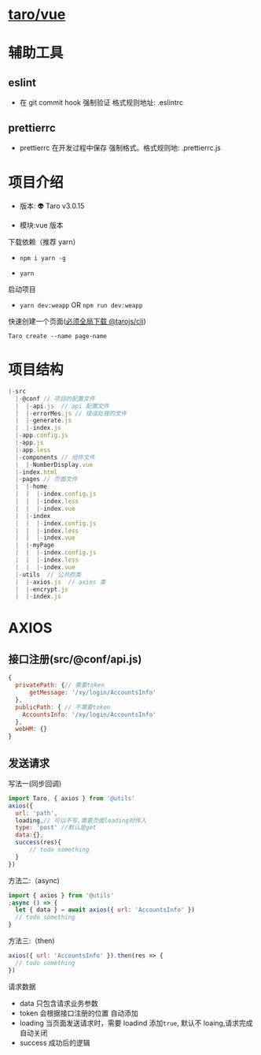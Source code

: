 # [taro/vue](https://nervjs.github.io/taro/docs/README)

# 辅助工具

## eslint

- 在 git commit hook 强制验证 格式规则地址: .eslintrc

## prettierrc

- prettierrc 在开发过程中保存 强制格式。格式规则地: .prettierrc.js

# 项目介绍

- 版本: 👽 Taro v3.0.15

- 模块:vue 版本

下载依赖（推荐 yarn）

- `npm i yarn -g`

- `yarn`

启动项目

- `yarn dev:weapp` OR `npm run dev:weapp`

快速创建一个页面([必须全局下载 @tarojs/cli](https://nervjs.github.io/taro/docs/GETTING-STARTED))

`Taro create --name page-name`

# 项目结构

```js
|-src
  |-@conf // 项目的配置文件
  |  |-api.js  // api 配置文件
  |  |-errorMes.js // 错误处理的文件
  |  |-generate.js
  |  |-index.js
  |-app.config.js
  |-app.js
  |-app.less
  |-components // 组件文件
  |  |-NumberDisplay.vue
  |-index.html
  |-pages // 页面文件
  |  |-home
  |  |  |-index.config.js
  |  |  |-index.less
  |  |  |-index.vue
  |  |-index
  |  |  |-index.config.js
  |  |  |-index.less
  |  |  |-index.vue
  |  |-myPage
  |  |  |-index.config.js
  |  |  |-index.less
  |  |  |-index.vue
  |-utils  // 公共的类
  |  |-axios.js  // axios 类
  |  |-encrypt.js
  |  |-index.js
```

# AXIOS

## 接口注册(src/@conf/api.js)

```js
{
  privatePath: {// 需要token
      getMessage: '/xy/login/AccountsInfo'
  },
  publicPath: { // 不需要token
    AccountsInfo: '/xy/login/AccountsInfo'
  },
  webHM: {}
}
```

## 发送请求

写法一(同步回调)

```js
import Taro, { axios } from '@utils'
axios({
  url: 'path',
  loading,// 可以不写,需要页面loading时传入
  type: 'post' //默认是get
  data:{},
  success(res){
      // todo something
  }
})
```

方法二:（async)

```js
import { axios } from '@utils'
;async () => {
  let { data } = await axios({ url: 'AccountsInfo' })
  // todo something
}
```

方法三:（then)

```js
axios({ url: 'AccountsInfo' }).then(res => {
  // todo something
})
```

请求数据

- data 只包含请求业务参数
- token 会根据接口注册的位置 自动添加
- loading 当页面发送请求时，需要 loadind 添加`true`, 默认不 loaing,请求完成自动关闭
- success 成功后的逻辑
